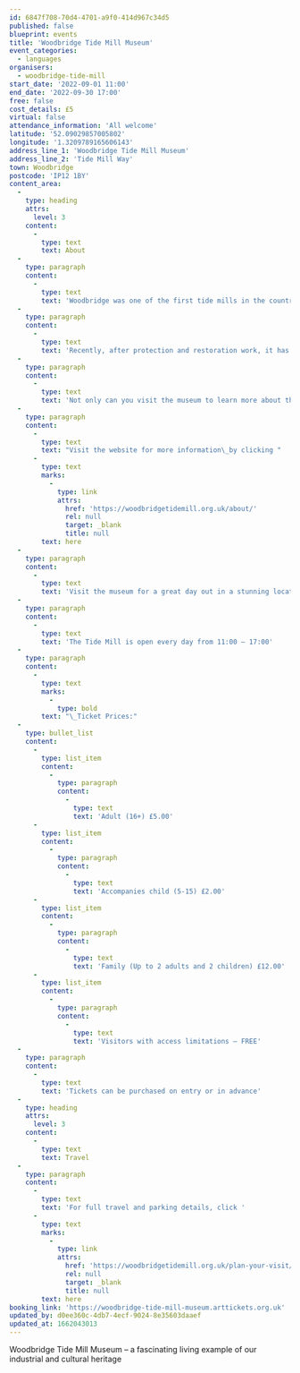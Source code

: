 ```yaml
---
id: 6847f708-70d4-4701-a9f0-414d967c34d5
published: false
blueprint: events
title: 'Woodbridge Tide Mill Museum'
event_categories:
  - languages
organisers:
  - woodbridge-tide-mill
start_date: '2022-09-01 11:00'
end_date: '2022-09-30 17:00'
free: false
cost_details: £5
virtual: false
attendance_information: 'All welcome'
latitude: '52.09029857005802'
longitude: '1.3209789165606143'
address_line_1: 'Woodbridge Tide Mill Museum'
address_line_2: 'Tide Mill Way'
town: Woodbridge
postcode: 'IP12 1BY'
content_area:
  -
    type: heading
    attrs:
      level: 3
    content:
      -
        type: text
        text: About
  -
    type: paragraph
    content:
      -
        type: text
        text: 'Woodbridge was one of the first tide mills in the country and was unquestionably the last one working – operating for well over 800 years.'
  -
    type: paragraph
    content:
      -
        type: text
        text: 'Recently, after protection and restoration work, it has been brought back to life as a fully working tide mill; it is a remarkable living example of our industrial and cultural heritage.'
  -
    type: paragraph
    content:
      -
        type: text
        text: 'Not only can you visit the museum to learn more about the tide mill and the local heritage, there are also many  things to do and see through the events and activities and shop on site.'
  -
    type: paragraph
    content:
      -
        type: text
        text: "Visit the website for more information\_by clicking "
      -
        type: text
        marks:
          -
            type: link
            attrs:
              href: 'https://woodbridgetidemill.org.uk/about/'
              rel: null
              target: _blank
              title: null
        text: here
  -
    type: paragraph
    content:
      -
        type: text
        text: 'Visit the museum for a great day out in a stunning location.'
  -
    type: paragraph
    content:
      -
        type: text
        text: 'The Tide Mill is open every day from 11:00 – 17:00'
  -
    type: paragraph
    content:
      -
        type: text
        marks:
          -
            type: bold
        text: "\_Ticket Prices:"
  -
    type: bullet_list
    content:
      -
        type: list_item
        content:
          -
            type: paragraph
            content:
              -
                type: text
                text: 'Adult (16+) £5.00'
      -
        type: list_item
        content:
          -
            type: paragraph
            content:
              -
                type: text
                text: 'Accompanies child (5-15) £2.00'
      -
        type: list_item
        content:
          -
            type: paragraph
            content:
              -
                type: text
                text: 'Family (Up to 2 adults and 2 children) £12.00'
      -
        type: list_item
        content:
          -
            type: paragraph
            content:
              -
                type: text
                text: 'Visitors with access limitations – FREE'
  -
    type: paragraph
    content:
      -
        type: text
        text: 'Tickets can be purchased on entry or in advance'
  -
    type: heading
    attrs:
      level: 3
    content:
      -
        type: text
        text: Travel
  -
    type: paragraph
    content:
      -
        type: text
        text: 'For full travel and parking details, click '
      -
        type: text
        marks:
          -
            type: link
            attrs:
              href: 'https://woodbridgetidemill.org.uk/plan-your-visit/'
              rel: null
              target: _blank
              title: null
        text: here
booking_link: 'https://woodbridge-tide-mill-museum.arttickets.org.uk'
updated_by: d0ee360c-4db7-4ecf-9024-8e35603daaef
updated_at: 1662043013
---
```

Woodbridge Tide Mill Museum – a fascinating living example of our industrial and cultural heritage